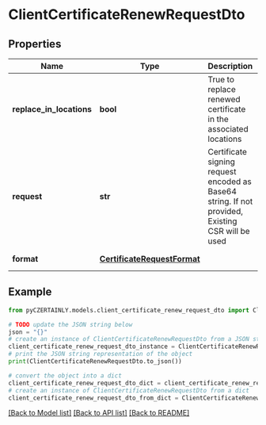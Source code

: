 # ClientCertificateRenewRequestDto


## Properties

Name | Type | Description | Notes
------------ | ------------- | ------------- | -------------
**replace_in_locations** | **bool** | True to replace renewed certificate in the associated locations | [optional] [default to False]
**request** | **str** | Certificate signing request encoded as Base64 string. If not provided, Existing CSR will be used | [optional] 
**format** | [**CertificateRequestFormat**](CertificateRequestFormat.md) |  | [optional] [default to CertificateRequestFormat.PKCS10]

## Example

```python
from pyCZERTAINLY.models.client_certificate_renew_request_dto import ClientCertificateRenewRequestDto

# TODO update the JSON string below
json = "{}"
# create an instance of ClientCertificateRenewRequestDto from a JSON string
client_certificate_renew_request_dto_instance = ClientCertificateRenewRequestDto.from_json(json)
# print the JSON string representation of the object
print(ClientCertificateRenewRequestDto.to_json())

# convert the object into a dict
client_certificate_renew_request_dto_dict = client_certificate_renew_request_dto_instance.to_dict()
# create an instance of ClientCertificateRenewRequestDto from a dict
client_certificate_renew_request_dto_from_dict = ClientCertificateRenewRequestDto.from_dict(client_certificate_renew_request_dto_dict)
```
[[Back to Model list]](../README.md#documentation-for-models) [[Back to API list]](../README.md#documentation-for-api-endpoints) [[Back to README]](../README.md)


